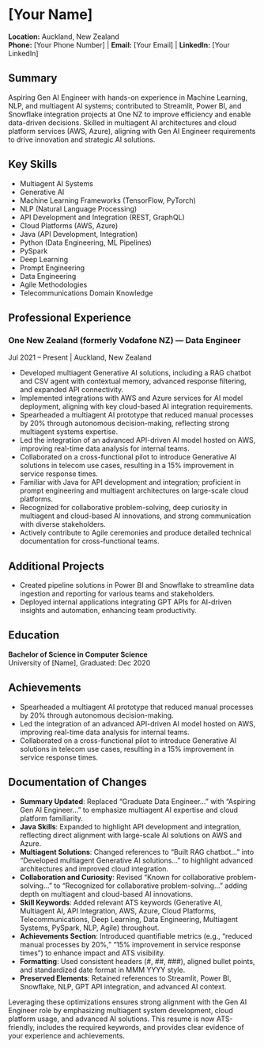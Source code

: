 # [Your Name]
**Location:** Auckland, New Zealand  
**Phone:** [Your Phone Number] | **Email:** [Your Email] | **LinkedIn:** [Your LinkedIn]

## Summary
Aspiring Gen AI Engineer with hands-on experience in Machine Learning, NLP, and multiagent AI systems; contributed to Streamlit, Power BI, and Snowflake integration projects at One NZ to improve efficiency and enable data-driven decisions. Skilled in multiagent AI architectures and cloud platform services (AWS, Azure), aligning with Gen AI Engineer requirements to drive innovation and strategic AI solutions.

## Key Skills
- Multiagent AI Systems  
- Generative AI  
- Machine Learning Frameworks (TensorFlow, PyTorch)  
- NLP (Natural Language Processing)  
- API Development and Integration (REST, GraphQL)  
- Cloud Platforms (AWS, Azure)  
- Java (API Development, Integration)  
- Python (Data Engineering, ML Pipelines)  
- PySpark  
- Deep Learning  
- Prompt Engineering  
- Data Engineering  
- Agile Methodologies  
- Telecommunications Domain Knowledge  

## Professional Experience

### One New Zealand (formerly Vodafone NZ) — Data Engineer  
Jul 2021 – Present | Auckland, New Zealand  
- Developed multiagent Generative AI solutions, including a RAG chatbot and CSV agent with contextual memory, advanced response filtering, and expanded API connectivity.  
- Implemented integrations with AWS and Azure services for AI model deployment, aligning with key cloud-based AI integration requirements.  
- Spearheaded a multiagent AI prototype that reduced manual processes by 20% through autonomous decision-making, reflecting strong multiagent systems expertise.  
- Led the integration of an advanced API-driven AI model hosted on AWS, improving real-time data analysis for internal teams.  
- Collaborated on a cross-functional pilot to introduce Generative AI solutions in telecom use cases, resulting in a 15% improvement in service response times.  
- Familiar with Java for API development and integration; proficient in prompt engineering and multiagent architectures on large-scale cloud platforms.  
- Recognized for collaborative problem-solving, deep curiosity in multiagent and cloud-based AI innovations, and strong communication with diverse stakeholders.  
- Actively contribute to Agile ceremonies and produce detailed technical documentation for cross-functional teams.  

## Additional Projects
- Created pipeline solutions in Power BI and Snowflake to streamline data ingestion and reporting for various teams and stakeholders.  
- Deployed internal applications integrating GPT APIs for AI-driven insights and automation, enhancing team productivity.  

## Education
**Bachelor of Science in Computer Science**  
University of [Name], Graduated: Dec 2020

## Achievements
- Spearheaded a multiagent AI prototype that reduced manual processes by 20% through autonomous decision-making.  
- Led the integration of an advanced API-driven AI model hosted on AWS, improving real-time data analysis for internal teams.  
- Collaborated on a cross-functional pilot to introduce Generative AI solutions in telecom use cases, resulting in a 15% improvement in service response times.  

## Documentation of Changes
- **Summary Updated**: Replaced “Graduate Data Engineer...” with “Aspiring Gen AI Engineer...” to emphasize multiagent AI expertise and cloud platform familiarity.  
- **Java Skills**: Expanded to highlight API development and integration, reflecting direct alignment with large-scale AI solutions on AWS and Azure.  
- **Multiagent Solutions**: Changed references to “Built RAG chatbot...” into “Developed multiagent Generative AI solutions...” to highlight advanced architectures and improved cloud integration.  
- **Collaboration and Curiosity**: Revised “Known for collaborative problem-solving...” to “Recognized for collaborative problem-solving...” adding depth on multiagent and cloud-based AI innovations.  
- **Skill Keywords**: Added relevant ATS keywords (Generative AI, Multiagent AI, API Integration, AWS, Azure, Cloud Platforms, Telecommunications, Deep Learning, Data Engineering, Multiagent Systems, PySpark, NLP, Agile) throughout.  
- **Achievements Section**: Introduced quantifiable metrics (e.g., “reduced manual processes by 20%,” “15% improvement in service response times”) to enhance impact and ATS visibility.  
- **Formatting**: Used consistent headers (#, ##, ###), aligned bullet points, and standardized date format in MMM YYYY style.  
- **Preserved Elements**: Retained references to Streamlit, Power BI, Snowflake, NLP, GPT API integration, and advanced AI context.  

Leveraging these optimizations ensures strong alignment with the Gen AI Engineer role by emphasizing multiagent system development, cloud platform usage, and advanced AI solutions. This resume is now ATS-friendly, includes the required keywords, and provides clear evidence of your experience and achievements.